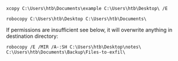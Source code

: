

```cmd-session
xcopy C:\Users\htb\Documents\example C:\Users\htb\Desktop\ /E
```

```cmd-session
robocopy C:\Users\htb\Desktop C:\Users\htb\Documents\
```

If permissions are insufficient see below, it will overwrite anything in destination directory:

```cmd-session
robocopy /E /MIR /A-:SH C:\Users\htb\Desktop\notes\ C:\Users\htb\Documents\Backup\Files-to-exfil\
```
